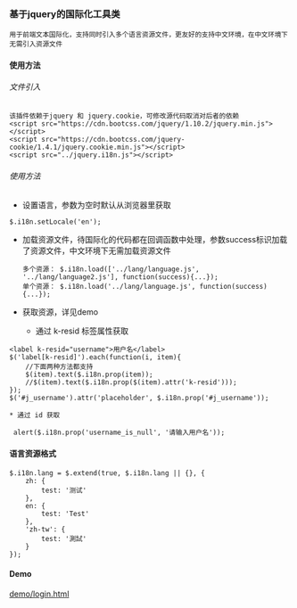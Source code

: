 ### 基于jquery的国际化工具类
    用于前端文本国际化，支持同时引入多个语言资源文件，更友好的支持中文环境，在中文环境下无需引入资源文件

#### 使用方法

###### 文件引入

	该插件依赖于jquery 和 jquery.cookie，可修改源代码取消对后者的依赖
	<script src="https://cdn.bootcss.com/jquery/1.10.2/jquery.min.js"></script>
	<script src="https://cdn.bootcss.com/jquery-cookie/1.4.1/jquery.cookie.min.js"></script>
	<script src="../jquery.i18n.js"></script>

###### 使用方法

* 设置语言，参数为空时默认从浏览器里获取
```
$.i18n.setLocale('en');
```
* 加载资源文件，待国际化的代码都在回调函数中处理，参数success标识加载了资源文件，中文环境下无需加载资源文件

	```
	多个资源： $.i18n.load(['../lang/language.js', '../lang/language2.js'], function(success){...});
	单个资源： $.i18n.load('../lang/language.js', function(success){...});
	```

* 获取资源，详见demo

	* 通过 k-resid 标签属性获取
```
<label k-resid="username">用户名</label>
$('label[k-resid]').each(function(i, item){
	//下面两种方法都支持
	$(item).text($.i18n.prop(item));
	//$(item).text($.i18n.prop($(item).attr('k-resid')));
});
$('#j_username').attr('placeholder', $.i18n.prop('#j_username'));
```
    * 通过 id 获取
```
 alert($.i18n.prop('username_is_null', '请输入用户名'));
```

#### 语言资源格式

```
$.i18n.lang = $.extend(true, $.i18n.lang || {}, {
	zh: {
		test: '测试'
	},
	en: {
		test: 'Test'
	},
	'zh-tw': {
		test: '測試'
	}
});
```

#### Demo

[demo/login.html](https://ekoz.github.io/jquery-i18n/demo/login.html)
